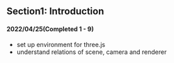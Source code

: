 ## Section1: Introduction

#### 2022/04/25(Completed 1 - 9)

- set up environment for three.js
- understand relations of scene, camera and renderer
